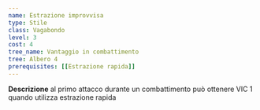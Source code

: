```yaml
---
name: Estrazione improvvisa
type: Stile
class: Vagabondo
level: 3
cost: 4
tree_name: Vantaggio in combattimento
tree: Albero 4
prerequisites: [[Estrazione rapida]]
---
```


**Descrizione**
al primo attacco durante un combattimento può ottenere VIC 1 quando utilizza
estrazione rapida
